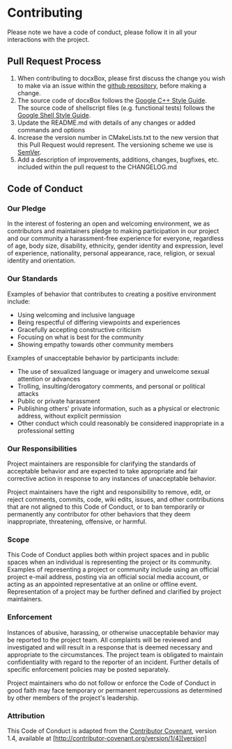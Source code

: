 # Contributing

Please note we have a code of conduct, please follow it in all your interactions with the project.


## Pull Request Process

1. When contributing to docxBox, please first discuss the change you wish to make via an issue
   within the [github repository](#https://github.com/gyselroth/docxbox/issues), before making a change.
2. The source code of docxBox follows the 
   [Google C++ Style Guide](https://google.github.io/styleguide/cppguide.html).  
   The source code of shellscript files (e.g. functional tests) follows the
   [Google Shell Style Guide](https://google.github.io/styleguide/shell.xml).
3. Update the README.md with details of any changes or added commands and options
4. Increase the version number in CMakeLists.txt to the new version that this Pull Request would represent. 
   The versioning scheme we use is [SemVer](http://semver.org/).
5. Add a description of improvements, additions, changes, bugfixes, etc. included within the pull request to the 
   CHANGELOG.md


## Code of Conduct

### Our Pledge

In the interest of fostering an open and welcoming environment, we as contributors and maintainers pledge to making 
participation in our project and our community a harassment-free experience for everyone, regardless of age, body
size, disability, ethnicity, gender identity and expression, level of experience, nationality, personal appearance, 
race, religion, or sexual identity and orientation.


### Our Standards

Examples of behavior that contributes to creating a positive environment include:

* Using welcoming and inclusive language
* Being respectful of differing viewpoints and experiences
* Gracefully accepting constructive criticism
* Focusing on what is best for the community
* Showing empathy towards other community members

Examples of unacceptable behavior by participants include:

* The use of sexualized language or imagery and unwelcome sexual attention or advances
* Trolling, insulting/derogatory comments, and personal or political attacks
* Public or private harassment
* Publishing others' private information, such as a physical or electronic address, without explicit permission
* Other conduct which could reasonably be considered inappropriate in a professional setting


### Our Responsibilities

Project maintainers are responsible for clarifying the standards of acceptable behavior and are expected to take
appropriate and fair corrective action in response to any instances of unacceptable behavior.

Project maintainers have the right and responsibility to remove, edit, or reject comments, commits, code, wiki edits, 
issues, and other contributions that are not aligned to this Code of Conduct, or to ban temporarily or permanently any 
contributor for other behaviors that they deem inappropriate, threatening, offensive, or harmful.


### Scope

This Code of Conduct applies both within project spaces and in public spaces when an individual is representing the 
project or its community. Examples of representing a project or community include using an official project e-mail
address, posting via an official social media account, or acting as an appointed representative at an online or offline 
event. Representation of a project may be further defined and clarified by project maintainers.


### Enforcement

Instances of abusive, harassing, or otherwise unacceptable behavior may be reported to the project team. 
All complaints will be reviewed and investigated and will result in a response that is deemed necessary and appropriate
to the circumstances. The project team is obligated to maintain confidentiality with regard to the reporter of an incident.
Further details of specific enforcement policies may be posted separately.

Project maintainers who do not follow or enforce the Code of Conduct in good faith may face temporary or permanent 
repercussions as determined by other members of the project's leadership.


### Attribution

This Code of Conduct is adapted from the [Contributor Covenant][homepage], version 1.4,
available at [http://contributor-covenant.org/version/1/4][version]

[homepage]: http://contributor-covenant.org
[version]: http://contributor-covenant.org/version/1/4/
